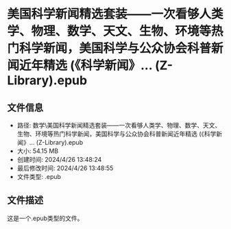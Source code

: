 ﻿# 美国科学新闻精选套装——一次看够人类学、物理、数学、天文、生物、环境等热门科学新闻，美国科学与公众协会科普新闻近年精选 (《科学新闻》... (Z-Library).epub

## 文件信息
- 路径: 数学\美国科学新闻精选套装——一次看够人类学、物理、数学、天文、生物、环境等热门科学新闻，美国科学与公众协会科普新闻近年精选 (《科学新闻》... (Z-Library).epub
- 大小: 54.15 MB
- 创建时间: 2024/4/26 13:48:24
- 最后修改时间: 2024/4/26 13:48:55
- 文件类型: .epub

## 文件描述
这是一个.epub类型的文件。

